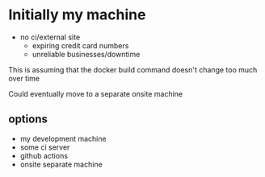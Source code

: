# Initially my machine
- no ci/external site
  - expiring credit card numbers
  - unreliable businesses/downtime

This is assuming that the docker build command doesn't change too much over time

Could eventually move to a separate onsite machine

## options
- my development machine
- some ci server
- github actions
- onsite separate machine

